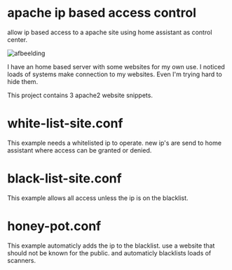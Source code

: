 # apache ip based access control
allow ip based access to a apache site using home assistant as control center.

![afbeelding](https://github.com/Bram-diederik/apache-HA-access/assets/53519837/75d33e7f-bd97-467d-b26c-942bcce52f41)

I have an home based server with some websites for my own use.
I noticed loads of systems make connection to my websites. Even I'm trying hard to hide them. 

This project contains 3 apache2 website snippets. 

# white-list-site.conf
This example needs a whitelisted ip to operate. 
new ip's are send to home assistant where access can be granted or denied.

# black-list-site.conf
This example allows all access unless the ip is on the blacklist.

# honey-pot.conf
This example automaticly adds the ip to the blacklist.
use a website that should not be known for the public. and automaticly blacklists loads of scanners. 
